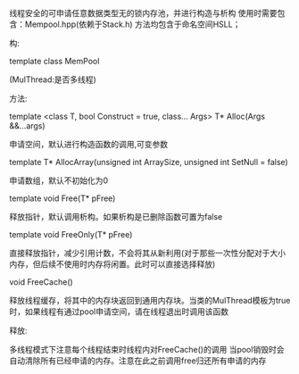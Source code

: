 线程安全的可申请任意数据类型无的锁内存池，并进行构造与析构
使用时需要包含：Mempool.hpp(依赖于Stack.h)
方法均包含于命名空间HSLL；

构:

template <bool MulThread>
class MemPool

(MulThread:是否多线程)

方法:

template <class T, bool Construct = true, class... Args>
T* Alloc(Args &&...args)

申请空间，默认进行构造函数的调用,可变参数
      
template <class T>
T* AllocArray(unsigned int ArraySize, unsigned int SetNull = false)

申请数组，默认不初始化为0

template <bool Destruct = true, class T>
void Free(T* pFree)

释放指针，默认调用析构。如果析构是已删除函数可置为false

template <bool Destruct = true, class T>
void FreeOnly(T* pFree) 

直接释放指针，减少引用计数，不会将其从新利用(对于那些一次性分配对于大小内存，但后续不使用时内存将闲置。此时可以直接选择释放)

void FreeCache()

释放线程缓存，将其中的内存块返回到通用内存块。当类的MulThread模板为true时，如果线程有通过pool申请空间，请在线程退出时调用该函数

释放:

多线程模式下注意每个线程结束时线程内对FreeCache()的调用
当pool销毁时会自动清除所有已经申请的内存。注意在此之前调用free归还所有申请的内存
